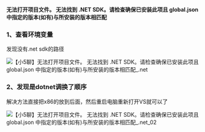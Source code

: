 **无法打开项目文件。 无法找到 .NET SDK。请检查确保已安装此项且 global.json 中指定的版本(如有)与所安装的版本相匹配**

### 1、查看环境变量

发现没有.net sdk的路径

![【小5聊】无法打开项目文件。 无法找到 .NET SDK。请检查确保已安装此项且 global.json 中指定的版本(如有)与所安装的版本相匹配_.net](https://s5.51cto.com/images/blog/202109/19/61f340374484f435c8ee979c321bf3b1.png?x-oss-process=image/watermark,size_16,text_QDUxQ1RP5Y2a5a6i,color_FFFFFF,t_100,g_se,x_10,y_10,shadow_90,type_ZmFuZ3poZW5naGVpdGk=)

### 2、发现是dotnet调换了顺序

解决方法直接把x86的放到后面，然后重启电脑重新打开VS就可以了

![【小5聊】无法打开项目文件。 无法找到 .NET SDK。请检查确保已安装此项且 global.json 中指定的版本(如有)与所安装的版本相匹配_.net_02](https://s5.51cto.com/images/blog/202109/19/d10ac46292cca68e1c6acee956dcda93.png?x-oss-process=image/watermark,size_16,text_QDUxQ1RP5Y2a5a6i,color_FFFFFF,t_100,g_se,x_10,y_10,shadow_90,type_ZmFuZ3poZW5naGVpdGk=)